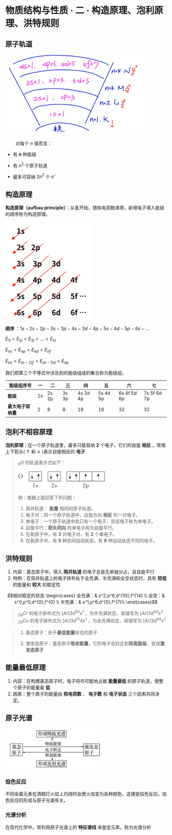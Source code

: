 # 物质结构与性质 · 二 · 构造原理、泡利原理、洪特规则

## 原子轨道

<img title="" src="images/2.1.png" alt="" width="441" data-align="left">

        对每个 $n$ 值而言：

- 有 **$n$** 种能级

- 有 $n^2$ 个原子轨道

- 最多可容纳 $2n^2$ 个 $e^-$

## 构造原理

**构造原理（aufbau principle）**：从氢开始，随核电荷数递增，新增电子填入能级的顺序称为构造原理。

<img title="" src="images/2.2.png" alt="" width="271">

**顺序** ：$1s - 2s - 2p - 3s -  3p - 4s - 3d - 4p - 5s - 4d - 5p - 6s - ...$

${\displaystyle E_{1l}<E_{2l}<E_{3l}<...<E_{nl}}$

${\displaystyle E_{ns}<E_{np}<E_{nd}<E_{nf}}$

${\displaystyle E_{ns}<E_{(n-2)f}<E_{(n-1)d}<E_{np}}$

我们把第三个不等式中涉及到的能级组成的集合称为能级组。

  | 能级组序号 | 一   | 二     | 三     | 四     | 五     | 六     | 七   |
  | -------- | --- | ----- | ----- | ----- | ----- | ----- | --- |
  | **能级** | 1s | 2s 2p | 3s 3p | 4s 3d 4p | 5s 4d 5p | 6s 4f 5d 6p |7s 5f 6d 7p |
  | **最大电子容纳量** |2   | 8 | 8 | 18 | 18 | 32 | 32   |

## 泡利不相容原理

**泡利原理**：在一个原子轨道里，最多只能容纳  **2**  个电子，它们的自旋  **相反** ，常用上下箭头( ↑ 和 ↓ )表示自旋相反的  **电子**  

> 
> $_8O$ 的轨道表示式如下：
> 
> <img title="" src="images/2.3.png" alt="" width="271">
> 
> 例：根据上面回答下列问题：
> 
> 1. 简并轨道： **能量** 相同的原子轨道。
> 2. 电子对：同一个原子轨道中，自旋方向  **相反**  的一对电子。
> 3. 单电子：一个原子轨道中若只有一个电子，则该电子称为单电子。
> 4. 自旋平行：**箭头同向**  的单电子称为自旋平行。
> 5. 在氧原子中，有  **3**  对电子对，有  **2**  个单电子。
> 6. 在氧原子中，有  **5**  种空间运动状态，有  **8**  种运动状态不同的电子。
> 

## 洪特规则

1. 内容：基态原子中，填入  **简并轨道**  的电子总是先单独分占，且自旋平行
2. 特例：在简并轨道上的电子排布处于全充满、半充满和全空状态时，具有  **较低** 的能量和  **较大** 的稳定性
   
$$相对稳定的状态   \begin{cases}
全充满：& s^2,p^6,d^{10},f^{14} \\
全空：& s^0,p^0,d^{0},f^{0} \\
半充满：& s^1,p^6,d^{5},f^{7}\\
\end{cases}$$

>
>$_{24}Cr$ 的电子排布式为  $[Ar]3d^54s^1$  ，为半充满状态，易错写为 $[Ar]3d^44s^2$
>$_{29}Cu$ 的电子排布式为  $[Ar]3d^{10}4s^1$  ，为全充满状态，易错写为 $[Ar]3d^94s^2$

>
> 1. 基态原子：处于**最低能量**状态的原子
> 
> 2. 激发态原子：基态原子**吸收能量**，它的电子会跃迁到**较高能级**，变成**激发态原子**
>

## 能量最低原理
1. 内容：在构建基态原子时，电子将尽可能地占据  **能量最低**  的原子轨道，使整个原子的能量最  **低** 
2. 因素：整个原子的能量由  **核电荷数**  、  **电子数**  和  **电子状态**  三个因素共同决定。


## 原子光谱

<img title="" src="images/2.4.png" alt="" width="300">

### 焰色反应

不同金属元素在酒精灯火焰上灼烧时会使火焰变为各种颜色，这便是焰色反应。焰色反应的形成与原子光谱有关。

### 光谱分析

在现代化学中，常利用原子光谱上的  **特征谱线**  来鉴定元素，称为光谱分析